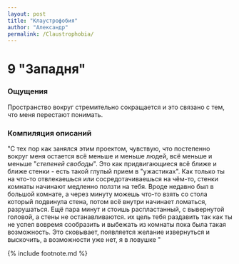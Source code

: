 ```yaml
---
layout: post
title: "Клаустрофобия"
author: "Александр"
permalink: /Claustrophobia/
---
```


# 9 "Западня"

### Ощущения
Пространство вокруг стремительно сокращается и это связано с тем, что меня перестают понимать. 

### Компиляция описаний
"С тех пор как занялся этим проектом, чувствую, что постепенно вокруг меня остается всё меньше и меньше людей, всё меньше и меньше "_степеней свободы_". Это как придвигающиеся всё ближе и ближе стенки - есть такой глупый прием в "ужастиках". Как только ты на что-то отвлекаешься или сосредотачиваешься на чём-то, стенки комнаты начинают медленно ползти на тебя. Вроде недавно был в большой комнате, а через минуту можешь что-то взять со стола который подвинула стена, потом всё внутри начинает ломаться, разрушаться. Ещё пара минут и стоишь распластанный, с вывернутой головой, а стены не останавливаются. их цель тебя раздавить так как ты не успел вовремя сообразить и выбежать из комнаты пока была такая возможность. Это сковывает, появляется желание извернуться и выскочить, а возможности уже нет, я в ловушке "

{% include footnote.md %}
